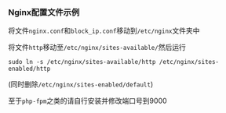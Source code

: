 ### Nginx配置文件示例

将文件`nginx.conf`和`block_ip.conf`移动到`/etc/nginx`文件夹中

将文件`http`移动至`/etc/nginx/sites-available/`然后运行

`sudo ln -s /etc/nginx/sites-available/http /etc/nginx/sites-enabled/http`

(同时删除`/etc/nginx/sites-enabled/default`)

至于`php-fpm`之类的请自行安装并修改端口号到9000

